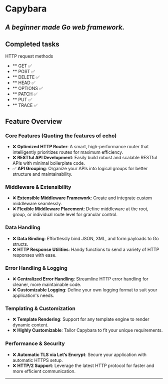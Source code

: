# ​**Capybara**  
*A beginner made Go web framework.*  
---

## **Completed tasks**
HTTP request methods
- ** GET     ✅
- ** POST    ✅
- ** DELETE  ✅
- ** HEAD    ✅
- ** OPTIONS ✅
- ** PATCH   ✅
- ** PUT     ✅
- ** TRACE   ✅

## ​**Feature Overview**  

### ​**Core Features (Quoting the features of echo)**  
- ❌ **Optimized HTTP Router**: A smart, high-performance router that intelligently prioritizes routes for maximum efficiency.  
- ❌ ​**RESTful API Development**: Easily build robust and scalable RESTful APIs with minimal boilerplate code.  
- ✅ ​**API Grouping**: Organize your APIs into logical groups for better structure and maintainability.  

### ​**Middleware & Extensibility**  
- ❌ ​**Extensible Middleware Framework**: Create and integrate custom middleware seamlessly.  
- ❌ ​**Flexible Middleware Placement**: Define middleware at the root, group, or individual route level for granular control.  

### ​**Data Handling**  
- ❌ ​**Data Binding**: Effortlessly bind JSON, XML, and form payloads to Go structs.  
- ❌ ​**HTTP Response Utilities**: Handy functions to send a variety of HTTP responses with ease.  

### ​**Error Handling & Logging**  
- ❌ ​**Centralized Error Handling**: Streamline HTTP error handling for cleaner, more maintainable code.  
- ❌ ​**Customizable Logging**: Define your own logging format to suit your application's needs.  

### ​**Templating & Customization**  
- ❌ ​**Template Rendering**: Support for any template engine to render dynamic content.  
- ❌ ​**Highly Customizable**: Tailor Capybara to fit your unique requirements.  

### ​**Performance & Security**  
- ❌ ​**Automatic TLS via Let’s Encrypt**: Secure your application with automatic HTTPS setup.  
- ❌ ​**HTTP/2 Support**: Leverage the latest HTTP protocol for faster and more efficient communication.  

---

